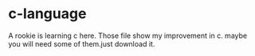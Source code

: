 # c-language
A rookie is learning c here.
Those file show my improvement in c.
maybe you will need some of them.just download it.
